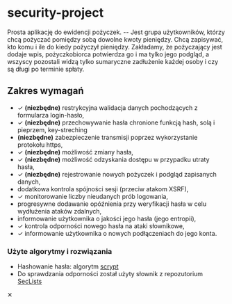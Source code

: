 # security-project

Prosta aplikację do ewidencji pożyczek. -- Jest grupa użytkowników, którzy chcą pożyczać pomiędzy sobą dowolne kwoty pieniędzy. Chcą zapisywać, kto komu i ile do kiedy pożyczył pieniędzy. Zakładamy, że pożyczający jest dodaje wpis, pożyczkobiorca potwierdza go i ma tylko jego podgląd, a wszyscy pozostali widzą tylko sumaryczne zadłużenie każdej osoby i czy są długi po terminie spłaty.

## Zakres wymagań

- ✓ **(niezbędne)** restrykcyjna walidacja danych pochodzących z formularza login-hasło,
- ✓ **(niezbędne)** przechowywanie hasła chronione funkcją hash, solą i pieprzem, key-streching
- **(niezbędne)** zabezpieczenie transmisji poprzez wykorzystanie protokołu https,
- ✓ **(niezbędne)** możliwość zmiany hasła,
- ✓ **(niezbędne)** możliwość odzyskania dostępu w przypadku utraty hasła,
- ✓ **(niezbędne)** rejestrowanie nowych pożyczek i podgląd zapisanych danych,
- dodatkowa kontrola spójności sesji (przeciw atakom XSRF),
- ✓ monitorowanie liczby nieudanych prób logowania,
- progresywne dodawanie opóźnienia przy weryfikacji hasła w celu wydłużenia ataków zdalnych,
- informowanie użytkownika o jakości jego hasła (jego entropii),
- ✓ kontrola odporności nowego hasła na ataki słownikowe,
- ✓ informowanie użytkownika o nowych podłączeniach do jego konta.

### Użyte algorytmy i rozwiązania

- Hashowanie hasła: algorytm [scrypt](https://cryptobook.nakov.com/mac-and-key-derivation/scrypt)
- Do sprawdzania odporności został użyty słownik z repozutorium [SecLists](https://github.com/danielmiessler/SecLists/blob/master/Passwords/500-worst-passwords.txt)


✕